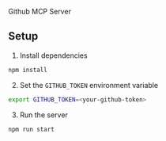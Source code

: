 Github MCP Server

## Setup

1. Install dependencies

```bash
npm install
```

2. Set the `GITHUB_TOKEN` environment variable

```bash
export GITHUB_TOKEN=<your-github-token>
```

3. Run the server

```bash
npm run start
```

